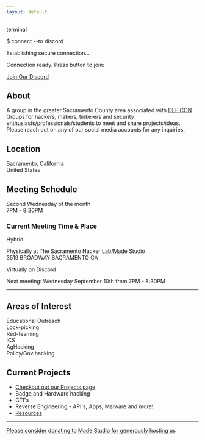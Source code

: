 ```yaml
---
layout: default
---
```


<div class="banner-container">
  <div class="terminal-overlay">
    <div class="terminal-window">
      <div class="terminal-header">
        <div class="terminal-controls">
          <span class="control close"></span>
          <span class="control minimize"></span>
          <span class="control maximize"></span>
        </div>
        <div class="terminal-title">terminal</div>
      </div>
      <div class="terminal-content">
        <p><span class="prompt">$</span> <span class="command">connect --to discord</span></p>
        <p class="response">Establishing secure connection...</p>
        <p class="response">Connection ready. Press button to join:</p>
        <a href="https://discord.gg/Dkn5DZTaGh" class="discord-link">
          <i class="fab fa-discord"></i> Join Our Discord
        </a>
      </div>
    </div>
  </div>
</div>

<h2>About</h2>

<p>A group in the greater Sacramento County area associated with <a href="https://defcon.org">DEF CON</a> Groups for hackers, makers, tinkerers and security enthusiasts/professionals/students to meet and share projects/ideas. Please reach out on any of our social media accounts for any inquiries.</p>

<h2>Location</h2>

<div class="location-info">
  <i class="fas fa-map-marker-alt"></i> Sacramento, California<br>
  <i class="fas fa-flag-usa"></i> United States
</div>

<h2>Meeting Schedule</h2>

<div class="meeting-info">
  <div class="meeting-time">
    <i class="far fa-calendar-alt"></i> Second Wednesday of the month<br>
    <i class="far fa-clock"></i> 7PM - 8:30PM
  </div>

  <div class="meeting-location">
    <h3>Current Meeting Time & Place</h3>
    <p><span class="badge">Hybrid</span></p>
    <p>
      <i class="fas fa-building"></i> Physically at The Sacramento Hacker Lab/Made Studio<br>
      <i class="fas fa-map-pin"></i> 3519 BROADWAY SACRAMENTO CA
    </p>
    <p>
      <i class="fas fa-desktop"></i> Virtually on Discord
    </p>
    <p class="next-meeting">
      <i class="fas fa-calendar-day"></i> Next meeting: Wednesday September 10th from 7PM - 8:30PM
    </p>
  </div>
</div>

---

<h2>Areas of Interest</h2>

<div class="interests-container">
  <div class="interest-item">
    <i class="fas fa-graduation-cap"></i> Educational Outreach
  </div>
  <div class="interest-item">
    <i class="fas fa-key"></i> Lock-picking
  </div>
  <div class="interest-item">
    <i class="fas fa-user-secret"></i> Red-teaming
  </div>
  <div class="interest-item">
    <i class="fas fa-industry"></i> ICS
  </div>
  <div class="interest-item">
    <i class="fas fa-tractor"></i> AgHacking
  </div>
  <div class="interest-item hacker-text">
    <i class="fas fa-landmark"></i> Policy/Gov hacking
  </div>
</div>

<h2>Current Projects</h2>

* [Checkout out our Projects page](https://dc916.com/Projects)
* Badge and Hardware hacking
* CTFs
* Reverse Engineering - API's, Apps, Malware and more!
* [Resources](https://github.com/CyberSecSacramento/Cybersecurity-Sacramento/tree/021b9f5e26aab8741f1e6a6c2e0967a7738b0255/resources)

---

<div class="highlight">
  <a href="https://sacmade.com/support/" target="_blank" class="donation-link">
    <i class="fas fa-heart"></i> Please consider donating to Made Studio for generously hosting us
  </a>
</div>
